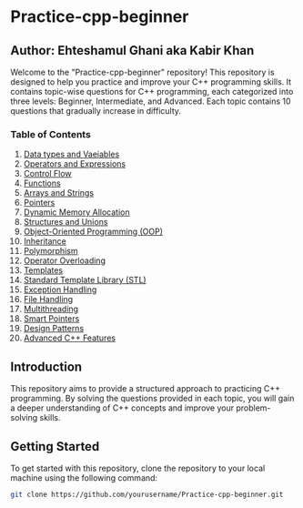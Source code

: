 # Practice-cpp-beginner

## Author: Ehteshamul Ghani aka Kabir Khan

Welcome to the "Practice-cpp-beginner" repository! This repository is designed to help you practice and improve your C++ programming skills. It contains topic-wise questions for C++ programming, each categorized into three levels: Beginner, Intermediate, and Advanced. Each topic contains 10 questions that gradually increase in difficulty.

### Table of Contents

1. [Data types and Vaeiables](datatypes_variable.cpp)
2. [Operators and Expressions](#operators-and-expressions)
3. [Control Flow](#control-flow)
4. [Functions](#functions)
5. [Arrays and Strings](#arrays-and-strings)
6. [Pointers](#pointers)
7. [Dynamic Memory Allocation](#dynamic-memory-allocation)
8. [Structures and Unions](#structures-and-unions)
9. [Object-Oriented Programming (OOP)](#object-oriented-programming-oop)
10. [Inheritance](#inheritance)
11. [Polymorphism](#polymorphism)
12. [Operator Overloading](#operator-overloading)
13. [Templates](#templates)
14. [Standard Template Library (STL)](#standard-template-library-stl)
15. [Exception Handling](#exception-handling)
16. [File Handling](#file-handling)
17. [Multithreading](#multithreading)
18. [Smart Pointers](#smart-pointers)
19. [Design Patterns](#design-patterns)
20. [Advanced C++ Features](#advanced-c-features)

## Introduction

This repository aims to provide a structured approach to practicing C++ programming. By solving the questions provided in each topic, you will gain a deeper understanding of C++ concepts and improve your problem-solving skills.

## Getting Started

To get started with this repository, clone the repository to your local machine using the following command:

```bash
git clone https://github.com/yourusername/Practice-cpp-beginner.git
